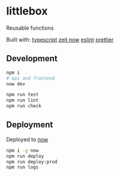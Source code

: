 # littlebox

Reusable functions

Built with:
[typescript](http://www.typescriptlang.org/)
[zeit now](https://zeit.co)
[eslint](https://eslint.org/)
[prettier](https://prettier.io/)

## Development

```bash
npm i
# api and frontend
now dev

npm run test
npm run lint
npm run check
```

## Deployment

Deployed to [now](https://zeit.co/littlemooon/littlebox)

```bash
npm i -g now
npm run deploy
npm run deploy:prod
npm run logs
```
